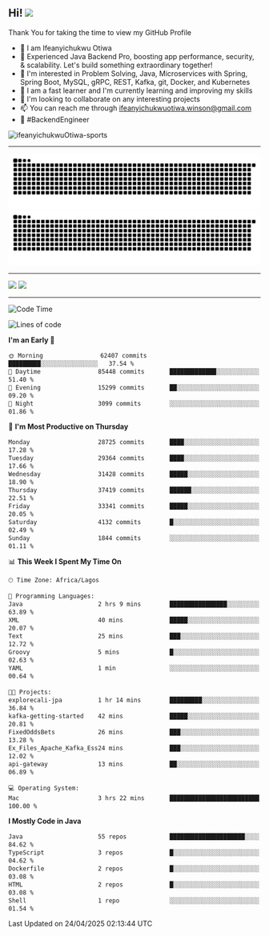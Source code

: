 <!-- BLOG-POST-LIST:START --><!-- BLOG-POST-LIST:END -->

## Hi! <img src="https://media.giphy.com/media/hvRJCLFzcasrR4ia7z/giphy.gif" width="4%"> 

Thank You for taking the time to view my GitHub Profile

- 👋 I am Ifeanyichukwu Otiwa
- 🚀 Experienced Java Backend Pro, boosting app performance, security, & scalability. Let's build something extraordinary together!
- 👀 I'm interested in Problem Solving, Java, Microservices with Spring, Spring Boot, MySQL, gRPC, REST, Kafka, git, Docker, and Kubernetes
- 🌱 I am a fast learner and I'm currently learning and improving my skills
- 💞️ I'm looking to collaborate on any interesting projects
- 📫 You can reach me through ifeanyichukwuotiwa.winson@gmail.com
- 🚀 #BackendEngineer

<p align="left" marginTop="10px"> <img src="https://komarev.com/ghpvc/?username=ifeanyichukwuOtiwa-sports&label=Profile%20views&color=0e75b6&style=for-the-badge" alt="ifeanyichukwuOtiwa-sports" /> </p>

***

<!--🐍📈SNAKEGRAPH / 🌐WEBSITE: https://github.com/Platane/snk -->
![github contribution grid snake animation](https://raw.githubusercontent.com/ifeanyichukwuOtiwa-sports/ifeanyichukwuOtiwa-sports/output/github-contribution-grid-snake-dark.svg#gh-dark-mode-only)![github contribution grid snake animation](https://raw.githubusercontent.com/ifeanyichukwuOtiwa-sports/ifeanyichukwuOtiwa-sports/output/github-contribution-grid-snake.svg#gh-light-mode-only)

***

<p float="left">
  <img float="left" src="https://github-readme-stats.vercel.app/api?username=ifeanyichukwuOtiwa-sports&count_private=true&include_all_commits=true&theme=react&show_icons=true" />
  <img float="right" src="https://github-readme-stats.vercel.app/api/top-langs/?username=ifeanyichukwuOtiwa-sports&layout=compact&show_icons=true&theme=react" /> 
</p>

***



<!--START_SECTION:waka-->
![Code Time](http://img.shields.io/badge/Code%20Time-3%2C629%20hrs%2055%20mins-blue)

![Lines of code](https://img.shields.io/badge/From%20Hello%20World%20I%27ve%20Written-46.7%20million%20lines%20of%20code-blue)

**I'm an Early 🐤** 

```text
🌞 Morning                62407 commits       █████████░░░░░░░░░░░░░░░░   37.54 % 
🌆 Daytime                85448 commits       █████████████░░░░░░░░░░░░   51.40 % 
🌃 Evening                15299 commits       ██░░░░░░░░░░░░░░░░░░░░░░░   09.20 % 
🌙 Night                  3099 commits        ░░░░░░░░░░░░░░░░░░░░░░░░░   01.86 % 
```
📅 **I'm Most Productive on Thursday** 

```text
Monday                   28725 commits       ████░░░░░░░░░░░░░░░░░░░░░   17.28 % 
Tuesday                  29364 commits       ████░░░░░░░░░░░░░░░░░░░░░   17.66 % 
Wednesday                31428 commits       █████░░░░░░░░░░░░░░░░░░░░   18.90 % 
Thursday                 37419 commits       ██████░░░░░░░░░░░░░░░░░░░   22.51 % 
Friday                   33341 commits       █████░░░░░░░░░░░░░░░░░░░░   20.05 % 
Saturday                 4132 commits        █░░░░░░░░░░░░░░░░░░░░░░░░   02.49 % 
Sunday                   1844 commits        ░░░░░░░░░░░░░░░░░░░░░░░░░   01.11 % 
```


📊 **This Week I Spent My Time On** 

```text
🕑︎ Time Zone: Africa/Lagos

💬 Programming Languages: 
Java                     2 hrs 9 mins        ████████████████░░░░░░░░░   63.89 % 
XML                      40 mins             █████░░░░░░░░░░░░░░░░░░░░   20.07 % 
Text                     25 mins             ███░░░░░░░░░░░░░░░░░░░░░░   12.72 % 
Groovy                   5 mins              █░░░░░░░░░░░░░░░░░░░░░░░░   02.63 % 
YAML                     1 min               ░░░░░░░░░░░░░░░░░░░░░░░░░   00.64 % 

🐱‍💻 Projects: 
explorecali-jpa          1 hr 14 mins        █████████░░░░░░░░░░░░░░░░   36.84 % 
kafka-getting-started    42 mins             █████░░░░░░░░░░░░░░░░░░░░   20.81 % 
FixedOddsBets            26 mins             ███░░░░░░░░░░░░░░░░░░░░░░   13.28 % 
Ex_Files_Apache_Kafka_Ess24 mins             ███░░░░░░░░░░░░░░░░░░░░░░   12.02 % 
api-gateway              13 mins             ██░░░░░░░░░░░░░░░░░░░░░░░   06.89 % 

💻 Operating System: 
Mac                      3 hrs 22 mins       █████████████████████████   100.00 % 
```

**I Mostly Code in Java** 

```text
Java                     55 repos            █████████████████████░░░░   84.62 % 
TypeScript               3 repos             █░░░░░░░░░░░░░░░░░░░░░░░░   04.62 % 
Dockerfile               2 repos             █░░░░░░░░░░░░░░░░░░░░░░░░   03.08 % 
HTML                     2 repos             █░░░░░░░░░░░░░░░░░░░░░░░░   03.08 % 
Shell                    1 repo              ░░░░░░░░░░░░░░░░░░░░░░░░░   01.54 % 
```




 Last Updated on 24/04/2025 02:13:44 UTC
<!--END_SECTION:waka-->

<!--
<p align="center">
![trophy](https://github-profile-trophy.vercel.app/?username=ifeanyichukwuOtiwa-sports&theme=onedark) (https://github.com/ryo-ma/github-profile-trophy)
</p>
-->

<!---
ifeanyi-otiwa/ifeanyi-otiwa is a ✨ special ✨ repository because its `README.md` (this file) appears on your GitHub profile.
You can click the Preview link to take a look at your changes.
--->
